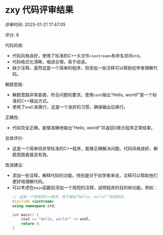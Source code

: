 # zxy 代码评审结果

评审时间: 2025-01-21 17:47:05

评分: 9

代码风格: 
- 代码风格良好，使用了标准的C++头文件`<iostream>`和命名空间`std`。
- 代码格式化清晰，缩进合理，易于阅读。
- 缺少注释，虽然这是一个简单的程序，但添加一些注释可以帮助初学者理解代码。

解题思路: 
- 解题思路非常直接，符合问题的要求。使用`cout`输出“Hello, world!”是一个标准的C++输出方式。
- 使用了`endl`来换行，这是一个良好的习惯，确保输出后换行。

正确性: 
- 代码完全正确，能够准确地输出“Hello, world!”并返回0表示程序正常结束。

总体评价: 
- 这是一个简单但非常标准的C++程序，能够正确解决问题。代码风格良好，解题思路直接且有效。

改进建议: 
- 添加一些注释，解释代码的功能，特别是对于初学者来说，注释可以帮助他们更好地理解代码。
- 可以考虑在`main`函数前添加一个简短的注释，说明程序的目的和功能。例如：
  ```cpp
  // 这是一个简单的C++程序，用于输出“Hello, world!”到控制台。
  #include <iostream>
  using namespace std;

  int main() {
      cout << "Hello, world!" << endl;
      return 0;
  }
  ```
